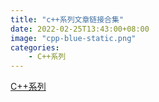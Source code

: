 ```yaml
---
title: "c++系列文章链接合集"
date: 2022-02-25T13:43:00+08:00
image: "cpp-blue-static.png"
categories:
    - C++系列
---
```


[C++系列](https://svegeta.gitee.io/categories/c++%E7%B3%BB%E5%88%97/)


